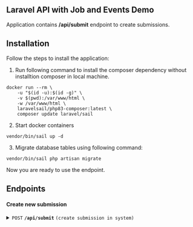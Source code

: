 ## Laravel API with Job and Events Demo

Application contains **/api/submit** endpoint to create submissions.

## Installation

Follow the steps to install the application:

1. Run following command to install the composer dependency without installtion composer in local machine. 

```shell
docker run --rm \
    -u "$(id -u):$(id -g)" \
    -v $(pwd):/var/www/html \
    -w /var/www/html \
    laravelsail/php83-composer:latest \
    composer update laravel/sail
```

2. Start docker containers
```shell
vendor/bin/sail up -d
```

3. Migrate database tables using following command: 
```shell
vendor/bin/sail php artisan migrate
```

Now you are ready to use the endpoint.

## Endpoints

#### Create new submission

<details>
 <summary><code>POST</code> <code><b>/api/submit</b></code> <code>(create submission in system)</code></summary>

##### Parameters

> | name    |  type     | data type | description                                                           |
> |---------|-----------|-----------|-----------------------------------------------------------------------|
> | name    |  required | string    | N/A  |
> | email   |  required | string    | Provide valid email address |
> | message |  required | string    | N/A |